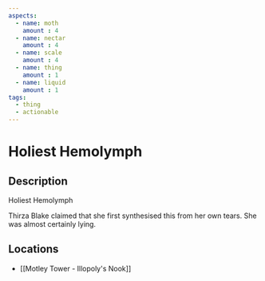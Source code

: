 ```yaml
---
aspects: 
  - name: moth
    amount : 4
  - name: nectar
    amount : 4
  - name: scale
    amount : 4
  - name: thing
    amount : 1
  - name: liquid
    amount : 1
tags:
  - thing
  - actionable
---
```


# Holiest Hemolymph

## Description
Holiest Hemolymph

Thirza Blake claimed that she first synthesised this from her own tears. She was almost certainly lying.
## Locations
- [[Motley Tower - Illopoly's Nook]]